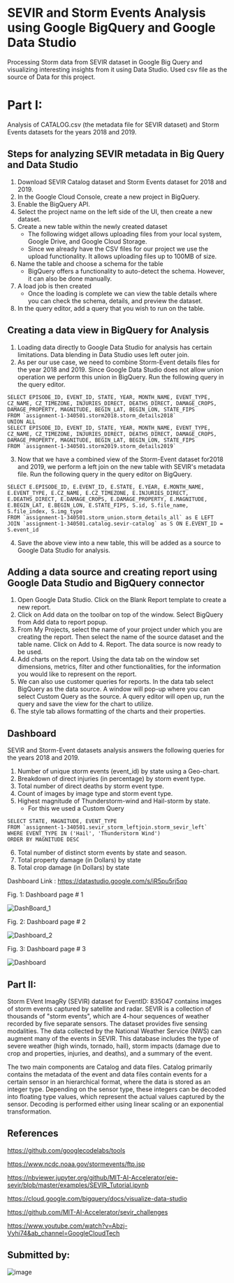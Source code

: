 # SEVIR and Storm Events Analysis using Google BigQuery and Google Data Studio
Processing Storm data from SEVIR dataset in Google Big Query and visualizing interesting insights from it using Data Studio. Used csv file as the source of Data for this project.
# Part I: 
Analysis of CATALOG.csv (the metadata file for SEVIR dataset) and Storm Events datasets for the years 2018 and 2019. 
## Steps for analyzing SEVIR metadata in Big Query and Data Studio
1. Download SEVIR Catalog dataset and Storm Events dataset for 2018 and 2019.
2. In the Google Cloud Console, create a new project in BigQuery. 
3. Enable the BigQuery API. 
4. Select the project name on the left side of the UI, then create a new dataset.
5. Create a new table within the newly created dataset
   - The following widget allows uploading files from your local system, Google Drive, and Google Cloud Storage.
   - Since we already have the CSV files for our project we use the upload functionality. It allows uploading files up to 100MB of size.
6. Name the table and choose a schema for the table
   - BigQuery offers a functionality to auto-detect the schema. However, it can also be done manually.
7. A load job is then created
   - Once the loading is complete we can view the table details where you can check the schema, details, and preview the dataset. 
8. In the query editor, add a query that you wish to run on the table. 
## Creating a data view in BigQuery for Analysis
1. Loading data directly to Google Data Studio for analysis has certain limitations. Data blending in Data Studio uses left outer join. 
2. As per our use case, we need to combine Storm-Event details files for the year 2018 and 2019. Since Google Data Studio does not allow union operation we perform this union in BigQuery. Run the following query in the query editor.
 
```
SELECT EPISODE_ID, EVENT_ID, STATE, YEAR, MONTH_NAME, EVENT_TYPE, CZ_NAME, CZ_TIMEZONE, INJURIES_DIRECT, DEATHS_DIRECT, DAMAGE_CROPS, DAMAGE_PROPERTY, MAGNITUDE, BEGIN_LAT, BEGIN_LON, STATE_FIPS 
FROM `assignment-1-340501.storm2018.storm_details2018`
UNION ALL 
SELECT EPISODE_ID, EVENT_ID, STATE, YEAR, MONTH_NAME, EVENT_TYPE, CZ_NAME, CZ_TIMEZONE, INJURIES_DIRECT, DEATHS_DIRECT, DAMAGE_CROPS, DAMAGE_PROPERTY, MAGNITUDE, BEGIN_LAT, BEGIN_LON, STATE_FIPS 
FROM `assignment-1-340501.storm2019.storm_details2019`
```

 
3. Now that we have a combined view of the Storm-Event dataset for2018 and 2019, we perform a left join on the new table with SEVIR's metadata file. Run the following query in the query editor on BigQuery.

```
SELECT E.EPISODE_ID, E.EVENT_ID, E.STATE, E.YEAR, E.MONTH_NAME, E.EVENT_TYPE, E.CZ_NAME, E.CZ_TIMEZONE, E.INJURIES_DIRECT, E.DEATHS_DIRECT, E.DAMAGE_CROPS, E.DAMAGE_PROPERTY, E.MAGNITUDE, E.BEGIN_LAT, E.BEGIN_LON, E.STATE_FIPS, S.id, S.file_name, S.file_index, S.img_type 
FROM `assignment-1-340501.storm_union.storm_details_all` as E LEFT JOIN `assignment-1-340501.catalog.sevir-catalog` as S ON E.EVENT_ID = S.event_id
```

4. Save the above view into a new table, this will be added as a source to Google Data Studio for analysis.





## Adding a data source and creating report using Google Data Studio and BigQuery connector
1. Open Google Data Studio. Click on the Blank Report template to create a new report.
2. Click on Add data on the toolbar on top of the window. Select BigQuery from Add data to report popup.
3. From My Projects, select the name of your project under which you are creating the report. Then select the name of the source dataset and the table name. Click on Add to 4. Report. The data source is now ready to be used.
4. Add charts on the report. Using the data tab on the window set dimensions, metrics, filter and other functionalities, for the information you would like to represent on the report.
5. We can also use customer queries for reports. In the data tab select BigQuery as the data source. A window will pop-up where you can select Custom Query as the source. A query editor will open up, run the query and save the view for the chart to utilize. 
6. The style tab allows formatting of the charts and their properties.

## Dashboard
SEVIR and Storm-Event datasets analysis answers the following queries for the years 2018 and 2019.
1. Number of unique storm events (event_id) by state using a Geo-chart.
2. Breakdown of direct injuries (in percentage) by storm event type.
3. Total number of direct deaths by storm event type.
4. Count of images by image type and storm event type.
5. Highest magnitude of Thunderstorm-wind and Hail-storm by state.
   - For this we used a Custom Query

```
SELECT STATE, MAGNITUDE, EVENT_TYPE
FROM `assignment-1-340501.sevir_storm_leftjoin.storm_sevir_left`
WHERE EVENT_TYPE IN ('Hail', 'Thunderstorm Wind')
ORDER BY MAGNITUDE DESC
```

6. Total number of distinct storm events by state and season.
7. Total property damage (in Dollars) by state
8. Total crop damage (in Dollars) by state

Dashboard Link : https://datastudio.google.com/s/iR5pu5rj5qo

Fig. 1: Dashboard page # 1

![DashBoard_1](https://github.com/Abhishek18101996/BigQueryAndDataStudio/blob/main/DashBoard_1.png)




Fig. 2: Dashboard page # 2

![Dashboard_2](https://github.com/Abhishek18101996/BigQueryAndDataStudio/blob/main/Dashboard_2.png)




Fig. 3: Dashboard page # 3

![Dashboard](https://github.com/Abhishek18101996/BigQueryAndDataStudio/blob/main/Dashbooard_3.png)



















## Part II: 
Storm EVent ImagRy (SEVIR) dataset for EventID: 835047 contains images of storm events captured by satellite and radar. SEVIR is a collection of thousands of "storm events", which are 4-hour sequences of weather recorded by five separate sensors. The dataset provides five sensing modalities. 
The data collected by the National Weather Service (NWS) can augment many of the events in SEVIR. This database includes the type of severe weather (high winds, tornado, hail), storm impacts (damage due to crop and properties, injuries, and deaths), and a summary of the event.

The two main components are Catalog and data files. Catalog primarily contains the metadata of the event and data files contain events for a certain sensor in an hierarchical format, where the data is stored as an integer type. Depending on the sensor type, these integers can be decoded into floating type values, which represent the actual values captured by the sensor. Decoding is performed either using linear scaling or an exponential transformation.
## References 
https://github.com/googlecodelabs/tools

https://www.ncdc.noaa.gov/stormevents/ftp.jsp

https://nbviewer.jupyter.org/github/MIT-AI-Accelerator/eie-sevir/blob/master/examples/SEVIR_Tutorial.ipynb

https://cloud.google.com/bigquery/docs/visualize-data-studio

https://github.com/MIT-AI-Accelerator/sevir_challenges

https://www.youtube.com/watch?v=Abzj-Vyhi74&ab_channel=GoogleCloudTech

## Submitted by:

![image](https://user-images.githubusercontent.com/37017771/153502035-dde7b1ec-5020-4505-954a-2e67528366e7.png)

